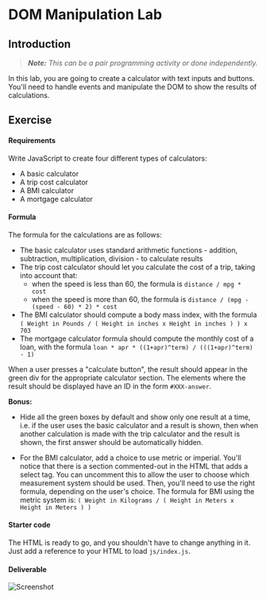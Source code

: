 # DOM Manipulation Lab

## Introduction

> ***Note:*** _This can be a pair programming activity or done independently._

In this lab, you are going to create a calculator with text inputs and buttons. You'll need to handle events and manipulate the DOM to show the results of calculations.

## Exercise

#### Requirements

Write JavaScript to create four different types of calculators:

- A basic calculator
- A trip cost calculator
- A BMI calculator
- A mortgage calculator

#### Formula

The formula for the calculations are as follows:

* The basic calculator uses standard arithmetic functions - addition, subtraction, multiplication, division - to calculate results
* The trip cost calculator should let you calculate the cost of a trip, taking into account that:
  - when the speed is less than 60, the formula is `distance / mpg * cost`  
  - when the speed is more than 60, the formula is `distance / (mpg - (speed - 60) * 2) * cost`
* The BMI calculator should compute a body mass index, with the formula `( Weight in Pounds / ( Height in inches x Height in inches ) ) x 703`
* The mortgage calculator formula should compute the monthly cost of a loan, with the formula `loan * apr * ((1+apr)^term) / (((1+apr)^term) - 1)`

When a user presses a "calculate button", the result should appear in the green div for the appropriate calculator section. The elements where the result should be displayed have an ID in the form `#XXX-answer`.

**Bonus:**

- Hide all the green boxes by default and show only one result at a time, i.e. if the user uses the basic calculator and a result is shown, then when another calculation is made with the trip calculator and the result is shown, the first answer should be automatically hidden.

- For the BMI calculator, add a choice to use metric or imperial. You'll notice that there is a section commented-out in the HTML that adds a select tag. You can uncomment this to allow the user to choose which measurement system should be used. Then, you'll need to use the right formula, depending on the user's choice. The formula for BMI using the metric system is: `( Weight in Kilograms / ( Height in Meters x Height in Meters ) )`

#### Starter code

The HTML is ready to go, and you shouldn't have to change anything in it. Just add a reference to your HTML to load `js/index.js`.

#### Deliverable

![Screenshot](https://git.generalassemb.ly/storage/user/1926/files/621c6eea-782b-11e7-86dd-34d1952c4a0c)
